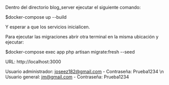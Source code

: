 Dentro del directorio blog_server ejecutar el siguiente comando:

$docker-compose up --build

Y esperar a que los servicios inicialicen.

Para ejecutar las migraciones abrir otra terminal en la misma ubicación y ejecutar:

$docker-compose exec app php artisan migrate:fresh --seed

URL:
http://localhost:3000

Usuario administrador: joseez182@gmail.com - Contraseña: Prueba1234 \n
Usuario general: jm@gmail.com - Contraseña: Prueba1234

